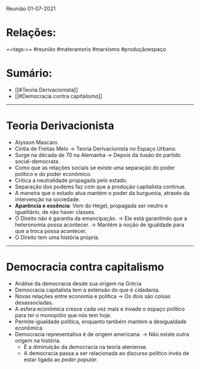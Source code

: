 Reunião 01-07-2021
# Relações: 
==tags:== #reunião #materamoris #marxismo #produçãoespaço 
# Sumário:   
- [[#Teoria Derivacionista]]
- [[#Democracia contra capitalismo]]
--- 

# Teoria Derivacionista 
- Alysson Mascaro. 
- Cintia de Freitas Melo -> Teoria Derivacionista no Espaço Urbano.
- Surge na década de 70 na Alemanha -> Depois da ilusão do partido social-democrata. 
- Como que as relações sociais se existe uma separação do poder político e do poder econômico. 
- Critica a neutralidade propagada pelo estado. 
- Separação dos poderes faz com que a produção capitalista continue. 
- A maneira que o estado atua mantém o poder da burguesia, através da intervenção na sociedade.
- **Aparência e essência**: Vem do Hegel, propagada ser neutro e igualitário, de não haver classes. 
- O Direito não é garantia da emancipação. -> Ele está garantindo que a heteronomia possa acontecer. -> Mantém a noção de igualdade para que a troca possa acontecer. 
- O Direito tem uma história própria. 

--- 

# Democracia contra capitalismo 
- Análise da democracia desde sua origem na Grécia
- Democracia capitalista tem a extensão do que é cidadania. 
- Novas relações entre economia e política -> Os dois são coisas desassociadas. 
- A esfera econômica cresce cada vez mais e invade o espaço político para ter o monopólio que nós tem hoje. 
- Permite igualdade política, enquanto também mantém a desigualdade econômica. 
- Democracia representativa é de origem americana. -> Não existe outra origem na história. 
	- É a diminuição da democracia na teoria ateniense. 
	- A democracia passa a ser relacionada ao discurso político invés de estar ligada ao *poder popular*. 


